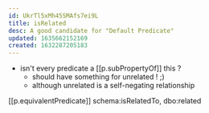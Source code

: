 ```yaml
---
id: UkrTl5xMh45SMAfs7ei9L
title: isRelated
desc: A good candidate for "Default Predicate"
updated: 1635662152169
created: 1632287205183
---
```


- isn't every predicate a [[p.subPropertyOf]] this ? 
  - should have something for unrelated ! ;)
  - although unrelated is a self-negating relationship

[[p.equivalentPredicate]] schema:isRelatedTo, dbo:related 
